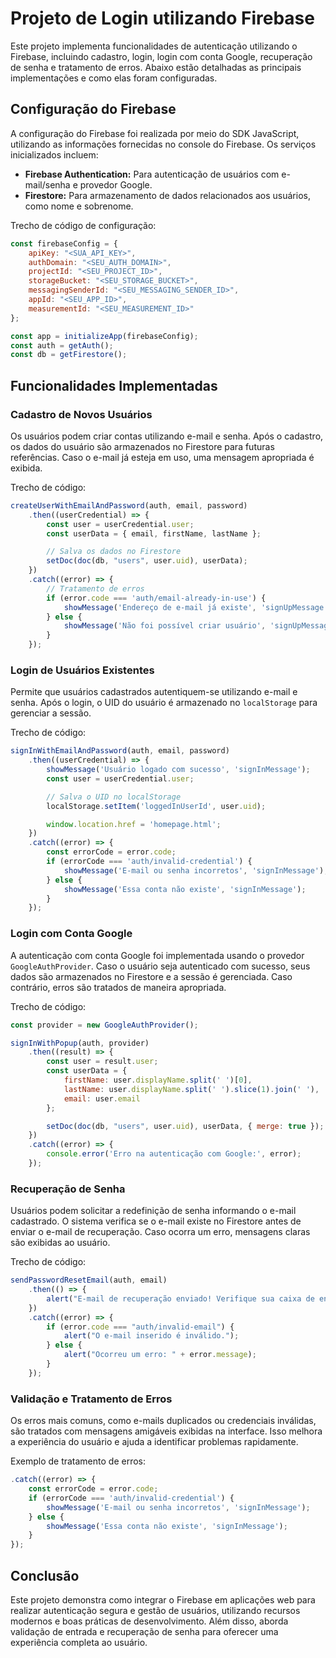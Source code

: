 # Projeto de Login utilizando Firebase

Este projeto implementa funcionalidades de autenticação utilizando o Firebase, incluindo cadastro, login, login com conta Google, recuperação de senha e tratamento de erros. Abaixo estão detalhadas as principais implementações e como elas foram configuradas.

## Configuração do Firebase

A configuração do Firebase foi realizada por meio do SDK JavaScript, utilizando as informações fornecidas no console do Firebase. Os serviços inicializados incluem:

- **Firebase Authentication:** Para autenticação de usuários com e-mail/senha e provedor Google.
- **Firestore:** Para armazenamento de dados relacionados aos usuários, como nome e sobrenome.

Trecho de código de configuração:

```javascript
const firebaseConfig = {
    apiKey: "<SUA_API_KEY>",
    authDomain: "<SEU_AUTH_DOMAIN>",
    projectId: "<SEU_PROJECT_ID>",
    storageBucket: "<SEU_STORAGE_BUCKET>",
    messagingSenderId: "<SEU_MESSAGING_SENDER_ID>",
    appId: "<SEU_APP_ID>",
    measurementId: "<SEU_MEASUREMENT_ID>"
};

const app = initializeApp(firebaseConfig);
const auth = getAuth();
const db = getFirestore();
```

## Funcionalidades Implementadas

### Cadastro de Novos Usuários

Os usuários podem criar contas utilizando e-mail e senha. Após o cadastro, os dados do usuário são armazenados no Firestore para futuras referências. Caso o e-mail já esteja em uso, uma mensagem apropriada é exibida.

Trecho de código:

```javascript
createUserWithEmailAndPassword(auth, email, password)
    .then((userCredential) => {
        const user = userCredential.user;
        const userData = { email, firstName, lastName };

        // Salva os dados no Firestore
        setDoc(doc(db, "users", user.uid), userData);
    })
    .catch((error) => {
        // Tratamento de erros
        if (error.code === 'auth/email-already-in-use') {
            showMessage('Endereço de e-mail já existe', 'signUpMessage');
        } else {
            showMessage('Não foi possível criar usuário', 'signUpMessage');
        }
    });
```

### Login de Usuários Existentes

Permite que usuários cadastrados autentiquem-se utilizando e-mail e senha. Após o login, o UID do usuário é armazenado no `localStorage` para gerenciar a sessão.

Trecho de código:

```javascript
signInWithEmailAndPassword(auth, email, password)
    .then((userCredential) => {
        showMessage('Usuário logado com sucesso', 'signInMessage');
        const user = userCredential.user;

        // Salva o UID no localStorage
        localStorage.setItem('loggedInUserId', user.uid);

        window.location.href = 'homepage.html';
    })
    .catch((error) => {
        const errorCode = error.code;
        if (errorCode === 'auth/invalid-credential') {
            showMessage('E-mail ou senha incorretos', 'signInMessage');
        } else {
            showMessage('Essa conta não existe', 'signInMessage');
        }
    });
```

### Login com Conta Google

A autenticação com conta Google foi implementada usando o provedor `GoogleAuthProvider`. Caso o usuário seja autenticado com sucesso, seus dados são armazenados no Firestore e a sessão é gerenciada. Caso contrário, erros são tratados de maneira apropriada.

Trecho de código:

```javascript
const provider = new GoogleAuthProvider();

signInWithPopup(auth, provider)
    .then((result) => {
        const user = result.user;
        const userData = {
            firstName: user.displayName.split(' ')[0],
            lastName: user.displayName.split(' ').slice(1).join(' '),
            email: user.email
        };

        setDoc(doc(db, "users", user.uid), userData, { merge: true });
    })
    .catch((error) => {
        console.error('Erro na autenticação com Google:', error);
    });
```

### Recuperação de Senha

Usuários podem solicitar a redefinição de senha informando o e-mail cadastrado. O sistema verifica se o e-mail existe no Firestore antes de enviar o e-mail de recuperação. Caso ocorra um erro, mensagens claras são exibidas ao usuário.

Trecho de código:

```javascript
sendPasswordResetEmail(auth, email)
    .then(() => {
        alert("E-mail de recuperação enviado! Verifique sua caixa de entrada.");
    })
    .catch((error) => {
        if (error.code === "auth/invalid-email") {
            alert("O e-mail inserido é inválido.");
        } else {
            alert("Ocorreu um erro: " + error.message);
        }
    });
```

### Validação e Tratamento de Erros

Os erros mais comuns, como e-mails duplicados ou credenciais inválidas, são tratados com mensagens amigáveis exibidas na interface. Isso melhora a experiência do usuário e ajuda a identificar problemas rapidamente.

Exemplo de tratamento de erros:

```javascript
.catch((error) => {
    const errorCode = error.code;
    if (errorCode === 'auth/invalid-credential') {
        showMessage('E-mail ou senha incorretos', 'signInMessage');
    } else {
        showMessage('Essa conta não existe', 'signInMessage');
    }
});
```

## Conclusão

Este projeto demonstra como integrar o Firebase em aplicações web para realizar autenticação segura e gestão de usuários, utilizando recursos modernos e boas práticas de desenvolvimento. Além disso, aborda validação de entrada e recuperação de senha para oferecer uma experiência completa ao usuário.

